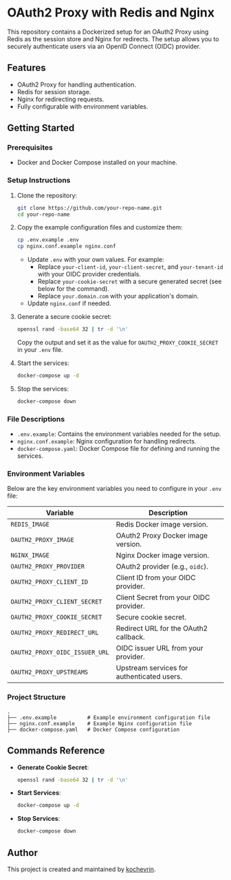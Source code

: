 # OAuth2 Proxy with Redis and Nginx

This repository contains a Dockerized setup for an OAuth2 Proxy using Redis as the session store and Nginx for redirects. The setup allows you to securely authenticate users via an OpenID Connect (OIDC) provider.

## Features

- OAuth2 Proxy for handling authentication.
- Redis for session storage.
- Nginx for redirecting requests.
- Fully configurable with environment variables.

## Getting Started

### Prerequisites

- Docker and Docker Compose installed on your machine.

### Setup Instructions

1. Clone the repository:
   ```bash
   git clone https://github.com/your-repo-name.git
   cd your-repo-name
   ```

2. Copy the example configuration files and customize them:
   ```bash
   cp .env.example .env
   cp nginx.conf.example nginx.conf
   ```
   - Update `.env` with your own values. For example:
     - Replace `your-client-id`, `your-client-secret`, and `your-tenant-id` with your OIDC provider credentials.
     - Replace `your-cookie-secret` with a secure generated secret (see below for the command).
     - Replace `your.domain.com` with your application's domain.
   - Update `nginx.conf` if needed.

3. Generate a secure cookie secret:
   ```bash
   openssl rand -base64 32 | tr -d '\n'
   ```
   Copy the output and set it as the value for `OAUTH2_PROXY_COOKIE_SECRET` in your `.env` file.

4. Start the services:
   ```bash
   docker-compose up -d
   ```

5. Stop the services:
   ```bash
   docker-compose down
   ```

### File Descriptions

- `.env.example`: Contains the environment variables needed for the setup.
- `nginx.conf.example`: Nginx configuration for handling redirects.
- `docker-compose.yaml`: Docker Compose file for defining and running the services.

### Environment Variables

Below are the key environment variables you need to configure in your `.env` file:

| Variable                      | Description                                                                 |
|-------------------------------|-----------------------------------------------------------------------------|
| `REDIS_IMAGE`                 | Redis Docker image version.                                                |
| `OAUTH2_PROXY_IMAGE`          | OAuth2 Proxy Docker image version.                                         |
| `NGINX_IMAGE`                 | Nginx Docker image version.                                                |
| `OAUTH2_PROXY_PROVIDER`       | OAuth2 provider (e.g., `oidc`).                                            |
| `OAUTH2_PROXY_CLIENT_ID`      | Client ID from your OIDC provider.                                         |
| `OAUTH2_PROXY_CLIENT_SECRET`  | Client Secret from your OIDC provider.                                     |
| `OAUTH2_PROXY_COOKIE_SECRET`  | Secure cookie secret.                                                      |
| `OAUTH2_PROXY_REDIRECT_URL`   | Redirect URL for the OAuth2 callback.                                      |
| `OAUTH2_PROXY_OIDC_ISSUER_URL`| OIDC issuer URL from your provider.                                        |
| `OAUTH2_PROXY_UPSTREAMS`      | Upstream services for authenticated users.                                 |

### Project Structure

```
.
├── .env.example          # Example environment configuration file
├── nginx.conf.example    # Example Nginx configuration file
├── docker-compose.yaml   # Docker Compose configuration
```

## Commands Reference

- **Generate Cookie Secret**:
  ```bash
  openssl rand -base64 32 | tr -d '\n'
  ```
- **Start Services**:
  ```bash
  docker-compose up -d
  ```
- **Stop Services**:
  ```bash
  docker-compose down
  ```

## Author

This project is created and maintained by [kochevrin](https://github.com/kochevrin).